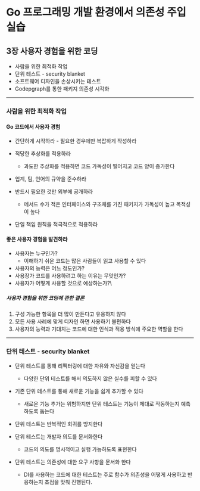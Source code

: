 
# Go 프로그래밍 개발 환경에서 의존성 주입 실습

## 3장 사용자 경험을 위한 코딩

- 사람을 위한 최적화 작업
- 단위 테스트 - security blanket
- 소프트웨어 디자인을 손상시키는 테스트
- Godepgraph를 통한 패키지 의존성 시각화

---

### 사람을 위한 최적화 작업

#### Go 코드에서 사용자 경험

- 간단하게 시작하라 - 필요한 경우에만 복잡하게 작성하라
- 적당한 추상화를 적용하라
  - 과도한 추상화를 적용하면 코드 가독성이 떨어지고 코드 양이 증가한다

- 업계, 팀, 언어의 규약을 준수하라

- 반드시 필요한 것만 외부에 공개하라
  - 메서드 수가 적은 인터페이스와 구조체를 가진 패키지가 가독성이 높고 목적성이 높다

- 단일 책임 원칙을 적극적으로 적용하라

#### 좋은 사용자 경험을 발견하라

- 사용자는 누구인가?
  - 이해하기 쉬운 코드는 많은 사람들이 읽고 사용할 수 있다
- 사용자의 능력은 어느 정도인가?
- 사용장가 코드를 사용하려고 하는 이유는 무엇인가?
- 사용자가 어떻게 사용할 것으로 예상하는가?\

##### 사용자 경험을 위한 코딩에 관한 결론

1. 구성 가능한 항목을 더 많이 만든다고 유용하지 않다
2. 모든 사용 사례에 맞게 디자인 하면 사용하기 불편하다
3. 사용자의 능력과 기대치는 코드에 대한 인식과 적용 방식에 주요한 역할을 한다 

---

### 단위 테스트 - security blanket

- 단위 테스트를 통해 리팩터링에 대한 자유와 자신감을 얻는다
  - 다양한 단위 테스트를 해서 의도하지 않은 실수를 피할 수 있다

- 기존 단위 테스트를 통해 새로운 기능을 쉽게 추가할 수 있다
  - 새로운 기능 추가는 위험하지만 단위 테스트는 기능이 제대로 작동하는지 예측하도록 돕는다

- 단위 테스트는 반복적인 회귀를 방지한다

- 단위 테스트는 개발자 의도를 문서화한다
  - 코드의 의도를 명시적이고 실행 가능하도록 표현한다

- 단위 테스트는 의존성에 대한 요구 사항을 문서화 한다
  - DI를 사용하는 코드에 대한 테스트는 주로 함수가 의존성을 어떻게 사용하고 반응하는지 초점을 맞춰 진행된다.

